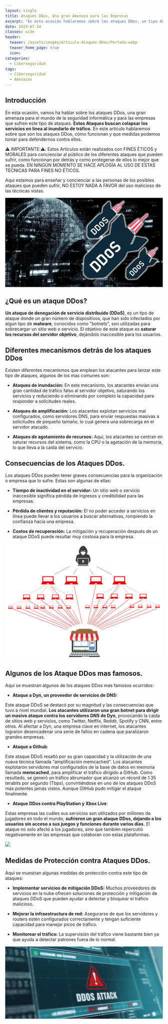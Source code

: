 ```yaml
---
layout: single
title: Ataques DDos, Una gran Amenaza para las Empresas
excerpt: "En esta ocasión hablaremos sobre los ataques DDos, un tipo de ataque existente el cual causa bastantes perjuicios para la empresa o entidad que lo sufre."
date: 2023-07-24
classes: wide
header:
  teaser: /assets/images/Articulo-Ataques-DDos/Portada.webp
  teaser_home_page: true
  icon: 
categories:
  - Ciberseguridad
tags: 
  - Ciberseguridad
  - Amenazas
---
```



## Introducción

En esta ocasión, vamos ha hablar sobre los ataques DDos, una gran amenaza para el mundo de la seguridad informática y para las empresas que sufren este tipo de ataques.
**Estos Ataques buscan colapsar los servicios en línea al inundarlo de tráfico.**
En este artículo hablaremos sobre que son los ataques DDos, cómo funcionan y que medidas podemos tomar para defendernos contra ellos.

⚠️ IMPORTANTE:⚠️: Estos Articulos están realizados con FINES ÉTICOS y MORALES para concienciar al público de los diferentes ataques que pueden sufrir, como funcionan por detrás y como protegerse de ellos lo mejor que se pueda. EN NINGÚN MOMENTO SE HACE APLOGÍA AL USO DE ESTAS TÉCNICAS PARA FINES NO ÉTICOS.

Aqui estamos para enseñar y concienciar a las personas de los posibles ataques que pueden sufrir, NO ESTOY NADA A FAVOR del uso malicioso de las técnicas vistas.


![](/assets/images/Articulo-Ataques-DDos/Portada.webp)

## ¿Qué es un ataque DDos?

**Un ataque de denegación de servicio distribuido (DDoS)**, es un tipo de ataque donde un gran número de dispositivos, que han sido infectados por algun tipo de **malware**, conocidos como "botnets", son utilizadas para sobrecargar un sitio web o servicio.
El objetivo de este ataque es **saturar los recursos del servidor objetivo**, dejándolo inaccesible para los usuarios.



## Diferentes mecanismos detrás de los ataques DDos

Existen diferentes mecanismos que emplean los atacantes para lanzar este tipo de ataques, algunos de los mas comunes son:

- **Ataques de inundación:** En este mecanismo, los atacantes envían una gran cantidad de tráfico falso al servidor objetivo, saturando los servicios y reduciendo o eliminando por completo la capacidad para responder a solicitudes reales.

- **Ataques de amplificación:** Los atacantes explotan servicios mal configurados, como servidores DNS, para enviar respuestas masivas a solicitudes de pequeño tamaño, lo cual genera una sobrecarga en el servidor atacado.

- **Ataques de agotamiento de recursos:** Aquí, los atacantes se centran en saturar recursos del sistema, como la CPU o la agotación de la memoria, lo que lleva a la caída del servicio.

## Consecuencias de los Ataques DDos.

Los ataques DDos pueden tener graves consecuencias para la organización o empresa que lo sufre. Estas son algunas de ellas:

- **Tiempo de inactividad en el servidor:** Un sitio web o servicio inaccesible significa pérdida de ingresos y credibilidad para las empresas.

- **Pérdida de clientes y reputación:** El no poder acceder a servicios en línea puede llevar a los usuarios a buscar alternativas, rompiendo la confianza hacia una empresa.

- **Costos de recuperación:** La mitigación y recuperación después de un ataque DDoS puede resultar muy costosa para la empresa.

![](/assets/images/Articulo-Ataques-DDos/imagen1.jpg)

## Algunos de los Ataque DDos mas famosos.

Aquí se muestran algunos de los ataques DDos mas famosos ocurridos:

- **Ataque a Dyn, un proveedor de servicios de DNS:**

Este ataque DDoS se destacó por su magnitud y las consecuencias que tuvo a nivel mundial. **Los atacantes utilizaron una gran botnet para dirigir un masivo ataque contra los servidores DNS de Dyn**, provocando la caída de sitios web y servicios, como Twitter, Netflix, Reddit, Spotify y CNN, entre otros. Al afectar a Dyn, una empresa clave en internet, los atacantes lograron desencadenar una serie de fallos en cadena que paralizaron grandes empresas.


- **Ataque a Github**:

Este ataque DDoS resaltó por su gran capacidad y la utilización de una nueva técnica llamada "amplificación memcached". Los atacantes explotaron servidores mal configurados de la base de datos en memoria llamada **memcached**, para amplificar el tráfico dirigido a GitHub. Como resultado, se generó un tráfico abrumador que alcanzó un récord de 1.35 terabits por segundo (Tbps), convirtiéndose en uno de los ataques DDoS más potentes jamás vistos. Aunque GitHub pudo mitigar el ataque finalmente.

- **Ataque DDos contra PlayStation y Xbox Live**:


Estas empresas las cuáles sus servicios son utilizados por millones de jugadores en todo el mundo, **sufrieron un gran ataque DDos, dejando a los usuarios sin acceso a sus juegos y funciones durante varios días.** El ataque no solo afectó a los jugadores, sino que también repercutió negativamente en las empresas que colaboran con estas plataformas.





![](/assets/images/Articulo-Ataques-DDos/imagen2.webp)



## Medidas de Protección contra Ataques DDos.

Aquí se muestran algunas medidas de protección contra este tipo de ataques:

- **Implementar servicios de mitigación DDoS:** Muchos proveedores de servicios en la nube ofrecen soluciones de protección y mitigación de ataques DDoS que pueden ayudar a detectar y bloquear el tráfico malicioso.

- **Mejorar la infraestructura de red:** Asegurarse de que los servidores y routers estén configurados correctamente y tengan suficiente capacidad para manejar picos de tráfico.

- **Monitorear el tráfico:** La supervisión del tráfico viene bastante bien ya que ayuda a detectar patrones fuera de lo normal.


![](/assets/images/Articulo-Ataques-DDos/imagenfinal.webp)


